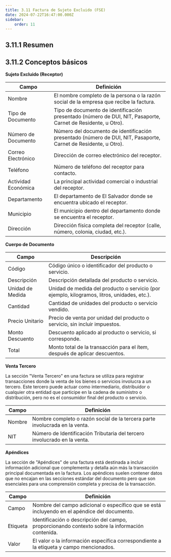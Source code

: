```yaml
---
title: 3.11 Factura de Sujeto Excluido (FSE)
date: 2024-07-22T16:47:00.000Z
sidebar:
    order: 11
---
```

## 3.11.1 Resumen

## 3.11.2 Conceptos básicos

**Sujeto Excluido (Receptor)**

| Campo | Definición |
| --- | --- |
| Nombre | El nombre completo de la persona o la razón social de la empresa que recibe la factura. |
| Tipo de Documento | Tipo de documento de identificación presentado (número de DUI, NIT, Pasaporte, Carnet de Residente, u Otro). |
| Número de Documento | Número del documento de identificación presentado (número de DUI, NIT, Pasaporte, Carnet de Residente, u Otro). |
| Correo Electrónico | Dirección de correo electrónico del receptor. |
| Teléfono | Número de teléfono del receptor para contacto. |
| Actividad Económica | La principal actividad comercial o industrial del receptor. |
| Departamento | El departamento de El Salvador donde se encuentra ubicado el receptor. |
| Municipio | El municipio dentro del departamento donde se encuentra el receptor. |
| Dirección | Dirección física completa del receptor (calle, número, colonia, ciudad, etc.). |

**Cuerpo de Documento**

| Campo | Descripción |
| --- | --- |
| Código | Código único o identificador del producto o servicio. |
| Descripción | Descripción detallada del producto o servicio. |
| Unidad de Medida | Unidad de medida del producto o servicio (por ejemplo, kilogramos, litros, unidades, etc.). |
| Cantidad | Cantidad de unidades del producto o servicio vendido. |
| Precio Unitario | Precio de venta por unidad del producto o servicio, sin incluir impuestos. |
| Monto Descuento | Descuento aplicado al producto o servicio, si corresponde. |
| Total | Monto total de la transacción para el ítem, después de aplicar descuentos. |

**Venta Tercero**

La sección "Venta Tercero" en una factura se utiliza para registrar transacciones donde la venta de los bienes o servicios involucra a un tercero. Este tercero puede actuar como intermediario, distribuidor o cualquier otra entidad que participe en la cadena de suministro o distribución, pero no es el consumidor final del producto o servicio.

| Campo | Definición |
| --- | --- |
| Nombre | Nombre completo o razón social de la tercera parte involucrada en la venta. |
| NIT | Número de Identificación Tributaria del tercero involucrado en la venta. |

**Apéndices**

La sección de "Apéndices" de una factura está destinada a incluir información adicional que complementa y detalla aún más la transacción principal documentada en la factura. Los apéndices suelen contener datos que no encajan en las secciones estándar del documento pero que son esenciales para una comprensión completa y precisa de la transacción.

| Campo | Definición |
| --- | --- |
| Campo | Nombre del campo adicional o específico que se está incluyendo en el apéndice del documento. |
| Etiqueta | Identificación o descripción del campo, proporcionando contexto sobre la información contenida. |
| Valor | El valor o la información específica correspondiente a la etiqueta y campo mencionados. |
